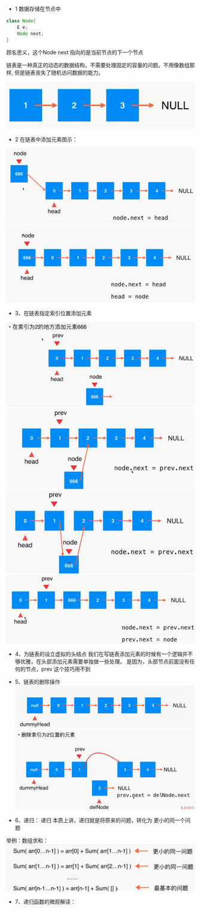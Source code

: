 - 1 数据存储在节点中 
```java
class Node{
    E e;
    Node next;
}
```

顾名思义，这个Node next 指向的是当前节点的下一个节点

链表是一种真正的动态的数据结构，不需要处理固定的容量的问题。不用像数组那样,
但是链表丧失了随机访问数据的能力。 

![链表](./image/链表01.png)

- 2 在链表中添加元素图示：

![链表](./image/链表03.png)
![链表](./image/链表02.png)

- 3、在链表指定索引位置添加元素


![链表](./image/链表04.png)
![链表](./image/链表05.png)
![链表](./image/链表06.png)
![链表](./image/链表07.png)

- 4、为链表的设立虚拟的头结点
我们在写链表添加元素的时候有一个逻辑并不够优雅，在头部添加元素需要单独做一些处理。
是因为，头部节点前面没有任何的节点，prev 这个技巧用不到

- 5、链表的删除操作
![链表](./image/链表08.png)
![链表](./image/链表09.png)

- 6、递归：
递归 本质上讲，递归就是将原来的问题，转化为 更小的同一个问题

举例：数组求和：
![递归](./image/递归01.png)

- 7、递归函数的微观解读：






